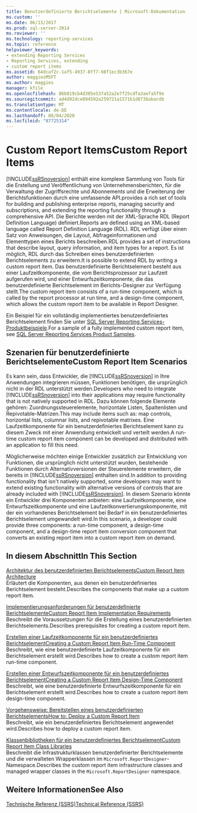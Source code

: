 ```yaml
---
title: Benutzerdefinierte Berichtselemente | Microsoft-Dokumentation
ms.custom: ''
ms.date: 06/13/2017
ms.prod: sql-server-2014
ms.reviewer: ''
ms.technology: reporting-services
ms.topic: reference
helpviewer_keywords:
- extending Reporting Services
- Reporting Services, extending
- custom report items
ms.assetid: 64dcaf2c-1af5-4937-8ff7-98f1ec3b367e
author: maggiesMSFT
ms.author: maggies
manager: kfile
ms.openlocfilehash: 86b819cb4d305e537a52a2e7f25cdfa3aefa5f9e
ms.sourcegitcommit: ad4d92dce894592a259721a1571b1d8736abacdb
ms.translationtype: MT
ms.contentlocale: de-DE
ms.lasthandoff: 08/04/2020
ms.locfileid: "87725314"
---
```

# <a name="custom-report-items"></a><span data-ttu-id="2a6fd-102">Custom Report Items</span><span class="sxs-lookup"><span data-stu-id="2a6fd-102">Custom Report Items</span></span>
  [!INCLUDE[ssRSnoversion](../../includes/ssrsnoversion-md.md)] <span data-ttu-id="2a6fd-103">enthält eine komplexe Sammlung von Tools für die Erstellung und Veröffentlichung von Unternehmensberichten, für die Verwaltung der Zugriffsrechte und Abonnements und die Erweiterung der Berichtsfunktionen durch eine umfassende API.</span><span class="sxs-lookup"><span data-stu-id="2a6fd-103">provides a rich set of tools for building and publishing enterprise reports, managing security and subscriptions, and extending the reporting functionality through a comprehensive API.</span></span> <span data-ttu-id="2a6fd-104">Die Berichte werden mit der XML-Sprache RDL (Report Definition Language) definiert.</span><span class="sxs-lookup"><span data-stu-id="2a6fd-104">Reports are defined using an XML-based language called Report Definition Language (RDL).</span></span> <span data-ttu-id="2a6fd-105">RDL verfügt über einen Satz von Anweisungen, die Layout, Abfrageinformationen und Elementtypen eines Berichts beschreiben.</span><span class="sxs-lookup"><span data-stu-id="2a6fd-105">RDL provides a set of instructions that describe layout, query information, and item types for a report.</span></span> <span data-ttu-id="2a6fd-106">Es ist möglich, RDL durch das Schreiben eines benutzerdefinierten Berichtselements zu erweitern.</span><span class="sxs-lookup"><span data-stu-id="2a6fd-106">It is possible to extend RDL by writing a custom report item.</span></span> <span data-ttu-id="2a6fd-107">Das benutzerdefinierte Berichtselement besteht aus einer Laufzeitkomponente, die vom Berichtsprozessor zur Laufzeit aufgerufen wird, und einer Entwurfszeitkomponente, die das benutzerdefinierte Berichtselement im Berichts-Designer zur Verfügung stellt.</span><span class="sxs-lookup"><span data-stu-id="2a6fd-107">The custom report item consists of a run-time component, which is called by the report processor at run time, and a design-time component, which allows the custom report item to be available in Report Designer.</span></span>  
  
 <span data-ttu-id="2a6fd-108">Ein Beispiel für ein vollständig implementiertes benutzerdefiniertes Berichtselement finden Sie unter [SQL Server Reporting Services-Produktbeispiele](https://go.microsoft.com/fwlink/?LinkId=177889).</span><span class="sxs-lookup"><span data-stu-id="2a6fd-108">For a sample of a fully implemented custom report item, see [SQL Server Reporting Services Product Samples](https://go.microsoft.com/fwlink/?LinkId=177889).</span></span>  
  
## <a name="custom-report-item-scenarios"></a><span data-ttu-id="2a6fd-109">Szenarien für benutzerdefinierte Berichtselemente</span><span class="sxs-lookup"><span data-stu-id="2a6fd-109">Custom Report Item Scenarios</span></span>  
 <span data-ttu-id="2a6fd-110">Es kann sein, dass Entwickler, die [!INCLUDE[ssRSnoversion](../../includes/ssrsnoversion-md.md)] in Ihre Anwendungen integrieren müssen, Funktionen benötigen, die ursprünglich nicht in der RDL unterstützt werden.</span><span class="sxs-lookup"><span data-stu-id="2a6fd-110">Developers who need to integrate [!INCLUDE[ssRSnoversion](../../includes/ssrsnoversion-md.md)] into their applications may require functionality that is not natively supported in RDL.</span></span> <span data-ttu-id="2a6fd-111">Dazu können folgende Elemente gehören: Zuordnungssteuerelemente, horizontale Listen, Spaltenlisten und Repivotable-Matrizen.</span><span class="sxs-lookup"><span data-stu-id="2a6fd-111">This may include items such as: map controls, horizontal lists, columnar lists, and repivotable matrixes.</span></span> <span data-ttu-id="2a6fd-112">Eine Laufzeitkomponente für ein benutzerdefiniertes Berichtselement kann zu diesem Zweck mit einer Anwendung entwickelt und verteilt werden.</span><span class="sxs-lookup"><span data-stu-id="2a6fd-112">A run-time custom report item component can be developed and distributed with an application to fill this need.</span></span>  
  
 <span data-ttu-id="2a6fd-113">Möglicherweise möchten einige Entwickler zusätzlich zur Entwicklung von Funktionen, die ursprünglich nicht unterstützt wurden, bestehende Funktionen durch Alternativversionen der Steuerelemente erweitern, die bereits in [!INCLUDE[ssRSnoversion](../../includes/ssrsnoversion-md.md)] enthalten sind.</span><span class="sxs-lookup"><span data-stu-id="2a6fd-113">In addition to providing functionality that isn't natively supported, some developers may want to extend existing functionality with alternative versions of controls that are already included with [!INCLUDE[ssRSnoversion](../../includes/ssrsnoversion-md.md)].</span></span> <span data-ttu-id="2a6fd-114">In diesem Szenario könnte ein Entwickler drei Komponenten anbieten: eine Laufzeitkomponente, eine Entwurfszeitkomponente und eine Laufzeitkonvertierungskomponente, mit der ein vorhandenes Berichtselement bei Bedarf in ein benutzerdefiniertes Berichtselement umgewandelt wird.</span><span class="sxs-lookup"><span data-stu-id="2a6fd-114">In this scenario, a developer could provide three components: a run-time component, a design-time component, and a design-time report item conversion component that converts an existing report item into a custom report item on demand.</span></span>  
  
## <a name="in-this-section"></a><span data-ttu-id="2a6fd-115">In diesem Abschnitt</span><span class="sxs-lookup"><span data-stu-id="2a6fd-115">In This Section</span></span>  
 [<span data-ttu-id="2a6fd-116">Architektur des benutzerdefinierten Berichtselements</span><span class="sxs-lookup"><span data-stu-id="2a6fd-116">Custom Report Item Architecture</span></span>](custom-report-item-architecture.md)  
 <span data-ttu-id="2a6fd-117">Erläutert die Komponenten, aus denen ein benutzerdefiniertes Berichtselement besteht.</span><span class="sxs-lookup"><span data-stu-id="2a6fd-117">Describes the components that make up a custom report item.</span></span>  
  
 [<span data-ttu-id="2a6fd-118">Implementierungsanforderungen für benutzerdefinierte Berichtselemente</span><span class="sxs-lookup"><span data-stu-id="2a6fd-118">Custom Report Item Implementation Requirements</span></span>](custom-report-item-implementation-requirements.md)  
 <span data-ttu-id="2a6fd-119">Beschreibt die Voraussetzungen für die Erstellung eines benutzerdefinierten Berichtselements.</span><span class="sxs-lookup"><span data-stu-id="2a6fd-119">Describes prerequisites for creating a custom report item.</span></span>  
  
 [<span data-ttu-id="2a6fd-120">Erstellen einer Laufzeitkomponente für ein benutzerdefiniertes Berichtselement</span><span class="sxs-lookup"><span data-stu-id="2a6fd-120">Creating a Custom Report Item Run-Time Component</span></span>](creating-a-custom-report-item-run-time-component.md)  
 <span data-ttu-id="2a6fd-121">Beschreibt, wie eine benutzerdefinierte Laufzeitkomponente für ein Berichtselement erstellt wird.</span><span class="sxs-lookup"><span data-stu-id="2a6fd-121">Describes how to create a custom report item run-time component.</span></span>  
  
 [<span data-ttu-id="2a6fd-122">Erstellen einer Entwurfszeitkomponente für ein benutzerdefiniertes Berichtselement</span><span class="sxs-lookup"><span data-stu-id="2a6fd-122">Creating a Custom Report Item Design-Time Component</span></span>](creating-a-custom-report-item-design-time-component.md)  
 <span data-ttu-id="2a6fd-123">Beschreibt, wie eine benutzerdefinierte Entwurfszeitkomponente für ein Berichtselement erstellt wird.</span><span class="sxs-lookup"><span data-stu-id="2a6fd-123">Describes how to create a custom report item design-time component.</span></span>  
  
 [<span data-ttu-id="2a6fd-124">Vorgehensweise: Bereitstellen eines benutzerdefinierten Berichtselements</span><span class="sxs-lookup"><span data-stu-id="2a6fd-124">How to: Deploy a Custom Report Item</span></span>](how-to-deploy-a-custom-report-item.md)  
 <span data-ttu-id="2a6fd-125">Beschreibt, wie ein benutzerdefiniertes Berichtselement angewendet wird.</span><span class="sxs-lookup"><span data-stu-id="2a6fd-125">Describes how to deploy a custom report item.</span></span>  
  
 [<span data-ttu-id="2a6fd-126">Klassenbibliotheken für ein benutzerdefiniertes Berichtselement</span><span class="sxs-lookup"><span data-stu-id="2a6fd-126">Custom Report Item Class Libraries</span></span>](custom-report-item-class-libraries.md)  
 <span data-ttu-id="2a6fd-127">Beschreibt die Infrastrukturklassen benutzerdefinierter Berichtselemente und die verwalteten Wrapperklassen im `Microsoft.ReportDesigner`-Namespace.</span><span class="sxs-lookup"><span data-stu-id="2a6fd-127">Describes the custom report item infrastructure classes and managed wrapper classes in the `Microsoft.ReportDesigner` namespace.</span></span>  
  
## <a name="see-also"></a><span data-ttu-id="2a6fd-128">Weitere Informationen</span><span class="sxs-lookup"><span data-stu-id="2a6fd-128">See Also</span></span>  
 [<span data-ttu-id="2a6fd-129">Technische Referenz (SSRS)</span><span class="sxs-lookup"><span data-stu-id="2a6fd-129">Technical Reference &#40;SSRS&#41;</span></span>](../technical-reference-ssrs.md)  
  
  

